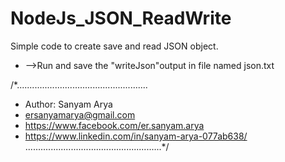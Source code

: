 # NodeJs_JSON_ReadWrite
Simple code to create save and read JSON object. 
* -->Run and save the "writeJson"output in file named json.txt

/*....................................................
* Author: Sanyam Arya
* ersanyamarya@gmail.com
* https://www.facebook.com/er.sanyam.arya
* https://www.linkedin.com/in/sanyam-arya-077ab638/
......................................................*/
